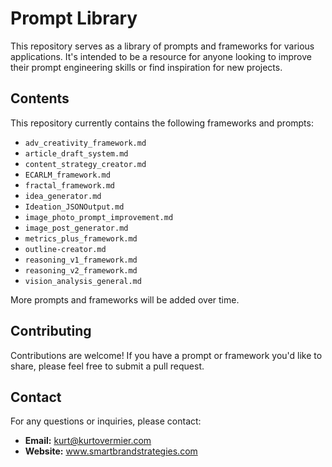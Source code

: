 # Prompt Library

This repository serves as a library of prompts and frameworks for various applications.  It's intended to be a resource for anyone looking to improve their prompt engineering skills or find inspiration for new projects.

## Contents

This repository currently contains the following frameworks and prompts:

* `adv_creativity_framework.md`
* `article_draft_system.md`
* `content_strategy_creator.md`
* `ECARLM_framework.md`
* `fractal_framework.md`
* `idea_generator.md`
* `Ideation_JSONOutput.md`
* `image_photo_prompt_improvement.md`
* `image_post_generator.md`
* `metrics_plus_framework.md`
* `outline-creator.md`
* `reasoning_v1_framework.md`
* `reasoning_v2_framework.md`
* `vision_analysis_general.md`

More prompts and frameworks will be added over time.

## Contributing

Contributions are welcome!  If you have a prompt or framework you'd like to share, please feel free to submit a pull request.

## Contact

For any questions or inquiries, please contact:

* **Email:** kurt@kurtovermier.com
* **Website:** www.smartbrandstrategies.com
